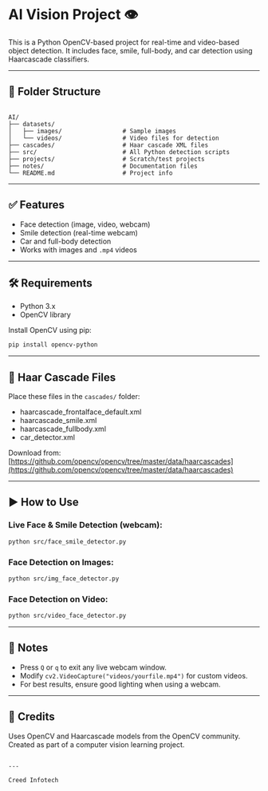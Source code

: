 # AI Vision Project 👁️

This is a Python OpenCV-based project for real-time and video-based object detection. It includes face, smile, full-body, and car detection using Haarcascade classifiers.

---

## 📁 Folder Structure

```

AI/
├── datasets/
│   ├── images/                 # Sample images
│   └── videos/                 # Video files for detection
├── cascades/                   # Haar cascade XML files
├── src/                        # All Python detection scripts
├── projects/                   # Scratch/test projects
├── notes/                      # Documentation files
└── README.md                   # Project info

````

---

## ✅ Features

- Face detection (image, video, webcam)
- Smile detection (real-time webcam)
- Car and full-body detection
- Works with images and `.mp4` videos

---

## 🛠️ Requirements

- Python 3.x
- OpenCV library

Install OpenCV using pip:
```bash
pip install opencv-python
````

---

## 📂 Haar Cascade Files

Place these files in the `cascades/` folder:

* haarcascade\_frontalface\_default.xml
* haarcascade\_smile.xml
* haarcascade\_fullbody.xml
* car\_detector.xml

Download from:
[https://github.com/opencv/opencv/tree/master/data/haarcascades](https://github.com/opencv/opencv/tree/master/data/haarcascades)

---

## ▶️ How to Use

### Live Face & Smile Detection (webcam):

```bash
python src/face_smile_detector.py
```

### Face Detection on Images:

```bash
python src/img_face_detector.py
```

### Face Detection on Video:

```bash
python src/video_face_detector.py
```

---

## 📌 Notes

* Press `Q` or `q` to exit any live webcam window.
* Modify `cv2.VideoCapture("videos/yourfile.mp4")` for custom videos.
* For best results, ensure good lighting when using a webcam.

---

## 🧠 Credits

Uses OpenCV and Haarcascade models from the OpenCV community.
Created as part of a computer vision learning project.

```

---

Creed Infotech
```
